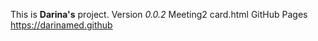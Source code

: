 This is **Darina's** project.
Version *0.0.2*
Meeting2
card.html
GitHub Pages https://darinamed.github